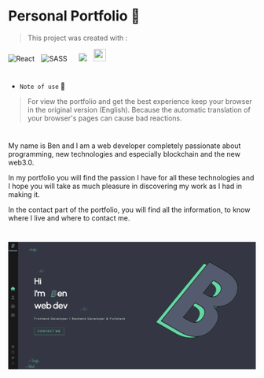 # Personal **Portfolio** 🏅

<!-- 🙋‍♂️ 🪩 🪅
-->

> This project was created with :

![React](https://img.shields.io/badge/react-%2320232a.svg?style=for-the-badge&logo=react&logoColor=%2361DAFB) <span style="margin: 25px 10px 0px 0px"></span> ![SASS](https://img.shields.io/badge/SASS-hotpink.svg?style=for-the-badge&logo=SASS&logoColor=white) <span style="margin: 10px"></span>
<img src="https://camo.githubusercontent.com/125599bd296972e30d83617b6c15b1d9fe8c780cb21dd15c8e4692109e7e2782/68747470733a2f2f662e636c6f75642e6769746875622e636f6d2f6173736574732f3439363235352f313735383139332f63313231376535342d363638622d313165332d383138342d6132313265663865666337362e706e67" style="width: 100px;" />
<span style="margin: 10px 5px"></span>
<img src="https://th.bing.com/th/id/OIP.Lx2rosedMMrxvGASqa0j4AAAAA?w=129&h=150&c=7&r=0&o=5&pid=1.7" style="width: 25px; height: 25px; object-fit: cover;" />

#

- `Note of use` 📢

> For view the portfolio and get the best experience keep your browser in the original version (English).
> Because the automatic translation of your browser's pages can cause bad reactions.

#

My name is Ben and I am a web developer completely passionate about programming,
new technologies and especially blockchain and the new web3.0.

In my portfolio you will find the passion I have for all these technologies
and I hope you will take as much pleasure in discovering my work as I had in making it.

In the contact part of the portfolio, you will find all the information,
to know where I live and where to contact me.

#

<div style="margin-top: 15px"></div>
<img src="./public/portfolio/portfolio-readme-poster.png" />

#
